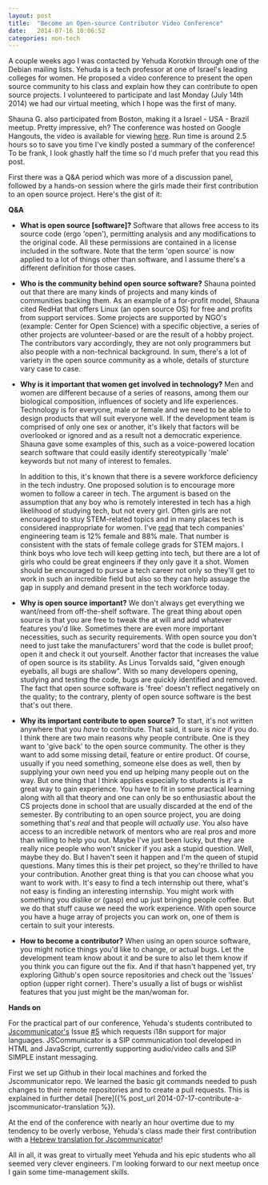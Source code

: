 ```yaml
---
layout: post
title:  "Become an Open-source Contributor Video Conference"
date:   2014-07-16 10:06:52
categories: non-tech
---
```


A couple weeks ago I was contacted by Yehuda Korotkin through one of the Debian mailing lists. Yehuda is a tech professor at one of Israel's leading colleges for women. He proposed a video conference to present the open source community to his class and explain how they can contribute to open source projects. I volunteered to participate and last Monday (July 14th 2014) we had our virtual meeting, which I hope was the first of many. 

Shauna G. also participated from Boston, making it a Israel - USA - Brazil meetup. Pretty impressive, eh? The conference was hosted on Google Hangouts, the video is available for viewing [here](https://plus.google.com/u/0/events/csd9aj935ungd3qjsl6kaf0d2tg). Run time is around 2.5 hours so to save you time I've kindly posted a summary of the conference! To be frank, I look ghastly half the time so I'd much prefer that you read this post.

First there was a Q&A period which was more of a discussion panel, followed by a hands-on session where the girls made their first contribution to an open source project. Here's the gist of it:

**Q&A**

* **What is open source [software]?** Software that allows free access to its source code (ergo 'open'), permitting analysis and any modifications to the original code. All these permissions are contained in a license included in the software. Note that the term 'open source' is now applied to a lot of things other than software, and I assume there's a different definition for those cases.

* **Who is the community behind open source software?** Shauna pointed out that there are many kinds of projects and many kinds of communities backing them. As an example of a for-profit model, Shauna cited RedHat that offers Linux (an open source OS) for free and profits from support services. Some projects are supported by NGO's (example: Center for Open Science) with a specific objective, a series of other projects are volunteer-based or are the result of a hobby project. The contributors vary accordingly, they are not only programmers but also people with a non-technical background. In sum, there's a lot of variety in the open source community as a whole, details of sturcture vary case to case. 

* **Why is it important that women get involved in technology?** Men and women are different because of a series of reasons, among them our biological composition, influences of society and life experiences. Technology is for everyone, male or female and we need to be able to design products that will suit everyone well. If the development team is comprised of only one sex or another, it's likely that factors will be overlooked or ignored and as a result not a democratic experience. Shauna gave some examples of this, such as a voice-powered location search software that could easily identify stereotypically 'male' keywords but not many of interest to females.

	In addition to this, it's known that there is a severe workforce deficiency in the tech industry. One proposed solution is to encourage more women to follow a career in tech. The argument is based on the assumption that any boy who is remotely interested in tech has a high likelihood of studying tech, but not every girl. Often girls are not encouraged to stuy STEM-related topics and in many places tech is considered inappropriate for women. I've [read](http://qz.com/143967/the-tech-industrys-woman-problem-statistics-show-its-worse-than-you-think/) that tech companies' engineering team is 12% female and 88% male. That number is consistent with the stats of female college grads for STEM majors. I think boys who love tech will keep getting into tech, but there are a lot of girls who could be great engineers if they only gave it a shot. Women should be encouraged to pursue a tech career not only so they'll get to work in such an incredible field but also so they can help assuage the gap in supply and demand present in the tech workforce today.

* **Why is open source important?** We don't always get everything we want/need from off-the-shelf software. The great thing about open source is that you are free to tweak the at will and add whatever features you'd like. Sometimes there are even more important necessities, such as security requirements. With open source you don't need to just take the manufacturers' word that the code is bullet proof; open it and check it out yourself. Another factor that increases the value of open source is its stability. As Linus Torvalds said, "given enough eyeballs, all bugs are shallow". With so many developers opening, studying and testing the code, bugs are quickly identified and removed. The fact that open source software is 'free' doesn't reflect negatively on the quality; to the contrary, plenty of open source software is the best that's out there.

* **Why its important contribute to open source?** To start, it's not written anywhere that you *have* to contribute. That said, it sure is *nice* if you do. I think there are two main reasons why people contribute. One is they want to 'give back' to the open source community. The other is they want to add some missing detail, feature or entire product. Of course, usually if you need something, someone else does as well, then by supplying your own need you end up helping many people out on the way. But one thing that I think applies especially to students is it's a great way to gain experience. You have to fit in some practical learning along with all that theory and one can only be so enthusiastic about the CS projects done in school that are usually discarded at the end of the semester. By contributing to an open source project, you are doing something that's *real* and that people will *actually use*. You also have access to an incredible network of mentors who are real pros and more than willing to help you out. Maybe I've just been lucky, but they are really nice people who won't snicker if you ask a stupid question. Well, maybe they do. But I haven't seen it happen and I'm the queen of stupid questions. Many times this is their pet project, so they're thrilled to have your contribution. Another great thing is that you can choose what you want to work with. It's easy to find a tech internship out there, what's not easy is finding an interesting internship. You might work with something you dislike or (gasp) end up just bringing people coffee. But we do that stuff cause we need the work experience. With open source you have a huge array of projects you can work on, one of them is certain to suit your interests.

* **How to become a contributor?** When using an open source software, you might notice things you'd like to change, or actual bugs. Let the development team know about it and be sure to also let them know if you think you can figure out the fix. And if that hasn't happened yet, try exploring Github's open source repositories and check out the 'Issues' option (upper right corner). There's usually a list of bugs or wishlist features that you just might be the man/woman for. 

**Hands on**

For the practical part of our conference, Yehuda's students contributed to [Jscommunicator's](https://github.com/opentelecoms-org/jscommunicator) Issue [#5](https://github.com/opentelecoms-org/jscommunicator/issues/5) which requests i18n support for major languages. JSCommunicator is a SIP communication tool developed in HTML and JavaScript, currently supporting audio/video calls and SIP SIMPLE instant messaging.

First we set up Github in their local machines and forked the Jscommunicator repo. We learned the basic git commands needed to push changes to their remote repositories and to create a pull requests. This is explained in further detail [here]({% post_url 2014-07-17-contribute-a-jscommunicator-translation %}).

At the end of the conference with nearly an hour overtime due to my tendency to be overly verbose, Yehuda's class made their first contribution with a [Hebrew translation for Jscommunicator](https://github.com/opentelecoms-org/jscommunicator/pull/32)! 

All in all, it was great to virtually meet Yehuda and his epic students who all seemed very clever engineers. I'm looking forward to our next meetup once I gain some time-management skills. 